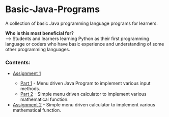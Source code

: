 # Basic-Java-Programs
A collection of basic Java programming language programs for learners.

<b>Who is this most beneficial for?</b></br>
--> Students and learners learning Python as their first programming language or coders who have basic experience and understanding of some other programming languages.

<h3>Contents:</h3>
<ul>
  <li>
    <a href="https://github.com/aadi1011/Basic-Java-Programs/tree/main/Assignment%201">Assignment 1</a><br>
  </li>
  <ul>
    <li>
        <a href="https://github.com/aadi1011/Basic-Java-Programs/tree/main/Assignment%201/Part%201">Part 1</a> - Menu driven Java Program to implement various input methods.<br>
    </li>
    <li>
        <a href="https://github.com/aadi1011/Basic-Java-Programs/tree/main/Assignment%201/Part%202">Part 2</a> - Simple menu driven calculator to implement various mathematical function.<br>
    </li>
  </ul>
  <li>
    <a href="https://github.com/aadi1011/Basic-Java-Programs/tree/main/Assignment%202">Assignment 2</a> - Simple menu driven calculator to implement various mathematical function.
  </li>
</ul>
